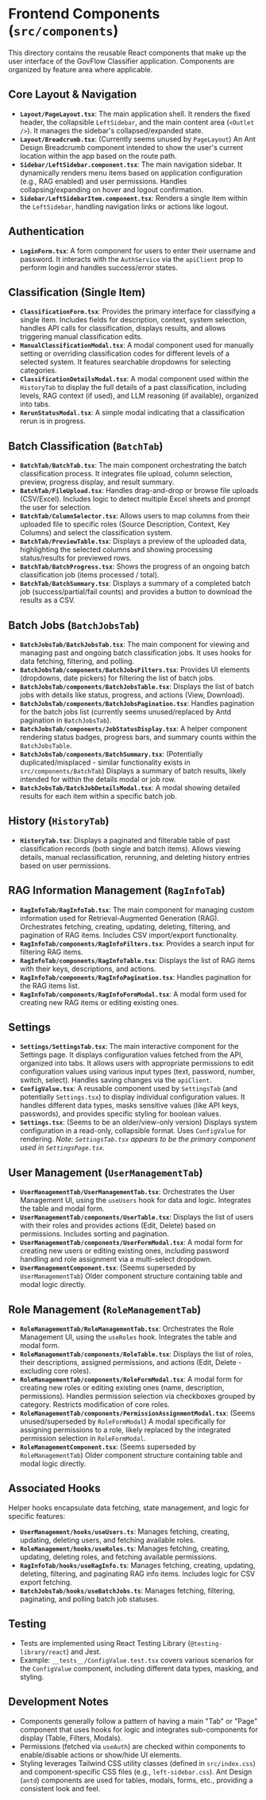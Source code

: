 # Frontend Components (`src/components`)

This directory contains the reusable React components that make up the user interface of the GovFlow Classifier application. Components are organized by feature area where applicable.

## Core Layout & Navigation

*   **`Layout/PageLayout.tsx`**: The main application shell. It renders the fixed header, the collapsible `LeftSidebar`, and the main content area (`<Outlet />`). It manages the sidebar's collapsed/expanded state.
*   **`Layout/Breadcrumb.tsx`**: (Currently seems unused by `PageLayout`) An Ant Design Breadcrumb component intended to show the user's current location within the app based on the route path.
*   **`Sidebar/LeftSidebar.component.tsx`**: The main navigation sidebar. It dynamically renders menu items based on application configuration (e.g., RAG enabled) and user permissions. Handles collapsing/expanding on hover and logout confirmation.
*   **`Sidebar/LeftSidebarItem.component.tsx`**: Renders a single item within the `LeftSidebar`, handling navigation links or actions like logout.

## Authentication

*   **`LoginForm.tsx`**: A form component for users to enter their username and password. It interacts with the `AuthService` via the `apiClient` prop to perform login and handles success/error states.

## Classification (Single Item)

*   **`ClassificationForm.tsx`**: Provides the primary interface for classifying a single item. Includes fields for description, context, system selection, handles API calls for classification, displays results, and allows triggering manual classification edits.
*   **`ManualClassificationModal.tsx`**: A modal component used for manually setting or overriding classification codes for different levels of a selected system. It features searchable dropdowns for selecting categories.
*   **`ClassificationDetailsModal.tsx`**: A modal component used within the `HistoryTab` to display the full details of a past classification, including levels, RAG context (if used), and LLM reasoning (if available), organized into tabs.
*   **`RerunStatusModal.tsx`**: A simple modal indicating that a classification rerun is in progress.

## Batch Classification (`BatchTab`)

*   **`BatchTab/BatchTab.tsx`**: The main component orchestrating the batch classification process. It integrates file upload, column selection, preview, progress display, and result summary.
*   **`BatchTab/FileUpload.tsx`**: Handles drag-and-drop or browse file uploads (CSV/Excel). Includes logic to detect multiple Excel sheets and prompt the user for selection.
*   **`BatchTab/ColumnSelector.tsx`**: Allows users to map columns from their uploaded file to specific roles (Source Description, Context, Key Columns) and select the classification system.
*   **`BatchTab/PreviewTable.tsx`**: Displays a preview of the uploaded data, highlighting the selected columns and showing processing status/results for previewed rows.
*   **`BatchTab/BatchProgress.tsx`**: Shows the progress of an ongoing batch classification job (items processed / total).
*   **`BatchTab/BatchSummary.tsx`**: Displays a summary of a completed batch job (success/partial/fail counts) and provides a button to download the results as a CSV.

## Batch Jobs (`BatchJobsTab`)

*   **`BatchJobsTab/BatchJobsTab.tsx`**: The main component for viewing and managing past and ongoing batch classification jobs. It uses hooks for data fetching, filtering, and polling.
*   **`BatchJobsTab/components/BatchJobsFilters.tsx`**: Provides UI elements (dropdowns, date pickers) for filtering the list of batch jobs.
*   **`BatchJobsTab/components/BatchJobsTable.tsx`**: Displays the list of batch jobs with details like status, progress, and actions (View, Download).
*   **`BatchJobsTab/components/BatchJobsPagination.tsx`**: Handles pagination for the batch jobs list (currently seems unused/replaced by Antd pagination in `BatchJobsTab`).
*   **`BatchJobsTab/components/JobStatusDisplay.tsx`**: A helper component rendering status badges, progress bars, and summary counts within the `BatchJobsTable`.
*   **`BatchJobsTab/components/BatchSummary.tsx`**: (Potentially duplicated/misplaced - similar functionality exists in `src/components/BatchTab`) Displays a summary of batch results, likely intended for within the details modal or job row.
*   **`BatchJobsTab/BatchJobDetailsModal.tsx`**: A modal showing detailed results for each item within a specific batch job.

## History (`HistoryTab`)

*   **`HistoryTab.tsx`**: Displays a paginated and filterable table of past classification records (both single and batch items). Allows viewing details, manual reclassification, rerunning, and deleting history entries based on user permissions.

## RAG Information Management (`RagInfoTab`)

*   **`RagInfoTab/RagInfoTab.tsx`**: The main component for managing custom information used for Retrieval-Augmented Generation (RAG). Orchestrates fetching, creating, updating, deleting, filtering, and pagination of RAG items. Includes CSV import/export functionality.
*   **`RagInfoTab/components/RagInfoFilters.tsx`**: Provides a search input for filtering RAG items.
*   **`RagInfoTab/components/RagInfoTable.tsx`**: Displays the list of RAG items with their keys, descriptions, and actions.
*   **`RagInfoTab/components/RagInfoPagination.tsx`**: Handles pagination for the RAG items list.
*   **`RagInfoTab/components/RagInfoFormModal.tsx`**: A modal form used for creating new RAG items or editing existing ones.

## Settings

*   **`Settings/SettingsTab.tsx`**: The main interactive component for the Settings page. It displays configuration values fetched from the API, organized into tabs. It allows users with appropriate permissions to edit configuration values using various input types (text, password, number, switch, select). Handles saving changes via the `apiClient`.
*   **`ConfigValue.tsx`**: A reusable component used by `SettingsTab` (and potentially `Settings.tsx`) to display individual configuration values. It handles different data types, masks sensitive values (like API keys, passwords), and provides specific styling for boolean values.
*   **`Settings.tsx`**: (Seems to be an older/view-only version) Displays system configuration in a read-only, collapsible format. Uses `ConfigValue` for rendering. *Note: `SettingsTab.tsx` appears to be the primary component used in `SettingsPage.tsx`.*

## User Management (`UserManagementTab`)

*   **`UserManagementTab/UserManagementTab.tsx`**: Orchestrates the User Management UI, using the `useUsers` hook for data and logic. Integrates the table and modal form.
*   **`UserManagementTab/components/UserTable.tsx`**: Displays the list of users with their roles and provides actions (Edit, Delete) based on permissions. Includes sorting and pagination.
*   **`UserManagementTab/components/UserFormModal.tsx`**: A modal form for creating new users or editing existing ones, including password handling and role assignment via a multi-select dropdown.
*   **`UserManagementComponent.tsx`**: (Seems superseded by `UserManagementTab`) Older component structure containing table and modal logic directly.

## Role Management (`RoleManagementTab`)

*   **`RoleManagementTab/RoleManagementTab.tsx`**: Orchestrates the Role Management UI, using the `useRoles` hook. Integrates the table and modal form.
*   **`RoleManagementTab/components/RoleTable.tsx`**: Displays the list of roles, their descriptions, assigned permissions, and actions (Edit, Delete - excluding core roles).
*   **`RoleManagementTab/components/RoleFormModal.tsx`**: A modal form for creating new roles or editing existing ones (name, description, permissions). Handles permission selection via checkboxes grouped by category. Restricts modification of core roles.
*   **`RoleManagementTab/components/PermissionAssignmentModal.tsx`**: (Seems unused/superseded by `RoleFormModal`) A modal specifically for assigning permissions to a role, likely replaced by the integrated permission selection in `RoleFormModal`.
*   **`RoleManagementComponent.tsx`**: (Seems superseded by `RoleManagementTab`) Older component structure containing table and modal logic directly.

## Associated Hooks

Helper hooks encapsulate data fetching, state management, and logic for specific features:

*   **`UserManagement/hooks/useUsers.ts`**: Manages fetching, creating, updating, deleting users, and fetching available roles.
*   **`RoleManagement/hooks/useRoles.ts`**: Manages fetching, creating, updating, deleting roles, and fetching available permissions.
*   **`RagInfoTab/hooks/useRagInfo.ts`**: Manages fetching, creating, updating, deleting, filtering, and paginating RAG info items. Includes logic for CSV export fetching.
*   **`BatchJobsTab/hooks/useBatchJobs.ts`**: Manages fetching, filtering, paginating, and polling batch job statuses.

## Testing

*   Tests are implemented using React Testing Library (`@testing-library/react`) and Jest.
*   Example: `__tests__/ConfigValue.test.tsx` covers various scenarios for the `ConfigValue` component, including different data types, masking, and styling.

## Development Notes

*   Components generally follow a pattern of having a main "Tab" or "Page" component that uses hooks for logic and integrates sub-components for display (Table, Filters, Modals).
*   Permissions (fetched via `useAuth`) are checked within components to enable/disable actions or show/hide UI elements.
*   Styling leverages Tailwind CSS utility classes (defined in `src/index.css`) and component-specific CSS files (e.g., `left-sidebar.css`). Ant Design (`antd`) components are used for tables, modals, forms, etc., providing a consistent look and feel.